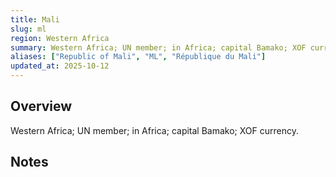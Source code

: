 ```yaml
---
title: Mali
slug: ml
region: Western Africa
summary: Western Africa; UN member; in Africa; capital Bamako; XOF currency.
aliases: ["Republic of Mali", "ML", "République du Mali"]
updated_at: 2025-10-12
---
```


## Overview

Western Africa; UN member; in Africa; capital Bamako; XOF currency.

## Notes

<!-- Add your first note below -->
